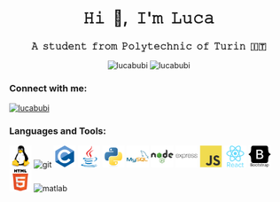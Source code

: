 <body>
  <div align="center">
    <h1>𝙷𝚒 👋, 𝙸'𝚖 𝙻𝚞𝚌𝚊</h1>
    <h3>𝙰 𝚜𝚝𝚞𝚍𝚎𝚗𝚝 𝚏𝚛𝚘𝚖 𝙿𝚘𝚕𝚢𝚝𝚎𝚌𝚑𝚗𝚒𝚌 𝚘𝚏 𝚃𝚞𝚛𝚒𝚗 🇮🇹</h3>
    <img src="https://github-readme-stats.vercel.app/api?username=lucabubi&show_icons=true&locale=en" alt="lucabubi" />
    <img src="https://github-readme-streak-stats.herokuapp.com/?user=lucabubi&theme=default" alt="lucabubi" />
  </div>
  <div align="left">
    <h3>Connect with me:</h3>
    <p>
      <a href="https://linkedin.com/in/lucabubi" target="blank"><img src="https://raw.githubusercontent.com/rahuldkjain/github-profile-readme-generator/master/src/images/icons/Social/linked-in-alt.svg" alt="lucabubi" height="40" width="40" /></a>
    </p>
    <h3>Languages and Tools:</h3>
    <p>
      <img src="https://raw.githubusercontent.com/devicons/devicon/master/icons/linux/linux-original.svg" alt="linux" width="40" height="40" />
      <img src="https://www.vectorlogo.zone/logos/git-scm/git-scm-icon.svg" alt="git" width="40" height="40" />
      <img src="https://raw.githubusercontent.com/devicons/devicon/master/icons/c/c-original.svg" alt="c" width="40" height="40" />
      <img src="https://raw.githubusercontent.com/devicons/devicon/master/icons/java/java-original.svg" alt="java" width="40" height="40" />
      <img src="https://raw.githubusercontent.com/devicons/devicon/master/icons/python/python-original.svg" alt="python" width="40" height="40" />
      <img src="https://raw.githubusercontent.com/devicons/devicon/master/icons/mysql/mysql-original-wordmark.svg" alt="mysql" width="40" height="40" />
      <img src="https://raw.githubusercontent.com/devicons/devicon/master/icons/nodejs/nodejs-original-wordmark.svg" alt="nodejs" width="40" height="40" />
      <img src="https://raw.githubusercontent.com/devicons/devicon/master/icons/express/express-original-wordmark.svg" alt="express" width="40" height="40" />
      <img src="https://raw.githubusercontent.com/devicons/devicon/master/icons/javascript/javascript-original.svg" alt="javascript" width="40" height="40" />
      <img src="https://raw.githubusercontent.com/devicons/devicon/master/icons/react/react-original-wordmark.svg" alt="react" width="40" height="40" />
      <img src="https://raw.githubusercontent.com/devicons/devicon/master/icons/bootstrap/bootstrap-plain-wordmark.svg" alt="bootstrap" width="40" height="40" />
      <img src="https://raw.githubusercontent.com/devicons/devicon/master/icons/html5/html5-original-wordmark.svg" alt="html5" width="40" height="40" />
      <img src="https://upload.wikimedia.org/wikipedia/commons/2/21/Matlab_Logo.png" alt="matlab" width="40" height="40" />
    </p>
  </div>
</body>
<!--
   **lucabubi/lucabubi** is a ✨ _special_ ✨ repository because its `README.md` (this file) appears on your GitHub profile.
   
   Here are some ideas to get you started:
   
   - 🔭 I’m currently working on ...
   - 🌱 I’m currently learning ...
   - 👯 I’m looking to collaborate on ...
   - 🤔 I’m looking for help with ...
   - 💬 Ask me about ...
   - 📫 How to reach me: ...
   - 😄 Pronouns: ...
   - ⚡ Fun fact: ...
   -->
